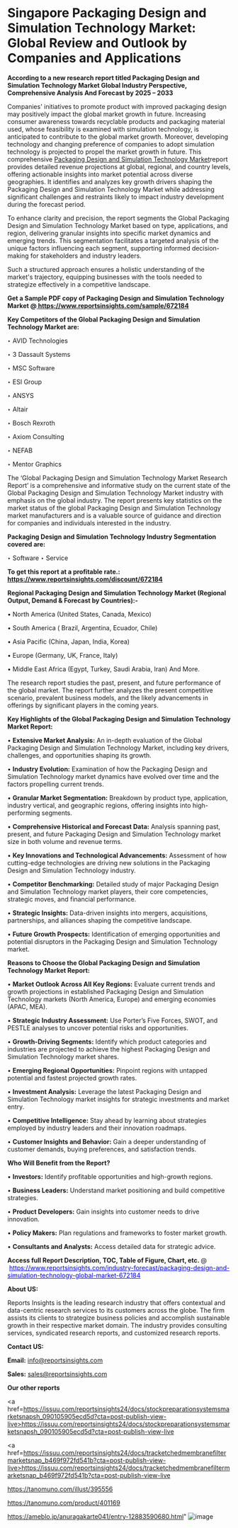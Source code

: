# Singapore Packaging Design and Simulation Technology Market: Global Review and Outlook by Companies and Applications

<strong>According to a new research report titled Packaging Design and Simulation Technology Market Global Industry Perspective, Comprehensive Analysis And Forecast by 2025 – 2033</strong>

Companies' initiatives to promote product with improved packaging design may positively impact the global market growth in future. Increasing consumer awareness towards recyclable products and packaging material used, whose feasibility is examined with simulation technology, is anticipated to contribute to the global market growth. Moreover, developing technology and changing preference of companies to adopt simulation technology is projected to propel the market growth in future. This comprehensive <a href=https://www.reportsinsights.com/sample/672184>Packaging Design and Simulation Technology Market</a>report provides detailed revenue projections at global, regional, and country levels, offering actionable insights into market potential across diverse geographies. It identifies and analyzes key growth drivers shaping the Packaging Design and Simulation Technology Market while addressing significant challenges and restraints likely to impact industry development during the forecast period.

To enhance clarity and precision, the report segments the Global Packaging Design and Simulation Technology Market based on type, applications, and region, delivering granular insights into specific market dynamics and emerging trends. This segmentation facilitates a targeted analysis of the unique factors influencing each segment, supporting informed decision-making for stakeholders and industry leaders.

Such a structured approach ensures a holistic understanding of the market's trajectory, equipping businesses with the tools needed to strategize effectively in a competitive landscape.

<strong>Get a Sample PDF copy of Packaging Design and Simulation Technology Market </strong><strong>@<a href=https://www.reportsinsights.com/sample/672184 style=color:#0000ff;> https://www.reportsinsights.com/sample/672184</a></strong></font>

<strong>Key Competitors of the Global Packaging Design and Simulation Technology Market are:</strong>

‣ AVID Technologies

‣ 3 Dassault Systems

‣ MSC Software

‣ ESI Group

‣ ANSYS

‣ Altair

‣ Bosch Rexroth

‣ Axiom Consulting

‣ NEFAB

‣ Mentor Graphics

The ‘Global Packaging Design and Simulation Technology Market Research Report’ is a comprehensive and informative study on the current state of the Global Packaging Design and Simulation Technology Market industry with emphasis on the global industry. The report presents key statistics on the market status of the global Packaging Design and Simulation Technology market manufacturers and is a valuable source of guidance and direction for companies and individuals interested in the industry.

<strong>Packaging Design and Simulation Technology Industry Segmentation covered are:</strong>

‣ Software
‣ Service

<strong>To get this report at a profitable rate.: <a href=https://www.reportsinsights.com/discount/672184 style=color:#0000ff;>https://www.reportsinsights.com/discount/672184</a></strong></font>

<strong>Regional Packaging Design and Simulation Technology Market (Regional Output, Demand &amp; Forecast by Countries):-</strong>

• North America (United States, Canada, Mexico)

• South America ( Brazil, Argentina, Ecuador, Chile)

• Asia Pacific (China, Japan, India, Korea)

• Europe (Germany, UK, France, Italy)

• Middle East Africa (Egypt, Turkey, Saudi Arabia, Iran) And More.

The research report studies the past, present, and future performance of the global market. The report further analyzes the present competitive scenario, prevalent business models, and the likely advancements in offerings by significant players in the coming years.

<strong>Key Highlights of the Global Packaging Design and Simulation Technology Market Report:</strong>

• <strong>Extensive Market Analysis:</strong> An in-depth evaluation of the Global Packaging Design and Simulation Technology Market, including key drivers, challenges, and opportunities shaping its growth.

• <strong>Industry Evolution:</strong> Examination of how the Packaging Design and Simulation Technology market dynamics have evolved over time and the factors propelling current trends.

• <strong>Granular Market Segmentation:</strong> Breakdown by product type, application, industry vertical, and geographic regions, offering insights into high-performing segments.

• <strong>Comprehensive Historical and Forecast Data:</strong> Analysis spanning past, present, and future Packaging Design and Simulation Technology market size in both volume and revenue terms.

• <strong>Key Innovations and Technological Advancements:</strong> Assessment of how cutting-edge technologies are driving new solutions in the Packaging Design and Simulation Technology industry.

• <strong>Competitor Benchmarking:</strong> Detailed study of major Packaging Design and Simulation Technology market players, their core competencies, strategic moves, and financial performance.

• <strong>Strategic Insights:</strong> Data-driven insights into mergers, acquisitions, partnerships, and alliances shaping the competitive landscape.

• <strong>Future Growth Prospects:</strong> Identification of emerging opportunities and potential disruptors in the Packaging Design and Simulation Technology market.

<strong>Reasons to Choose the Global Packaging Design and Simulation Technology Market Report:</strong>

• <strong>Market Outlook Across All Key Regions:</strong> Evaluate current trends and growth projections in established Packaging Design and Simulation Technology markets (North America, Europe) and emerging economies (APAC, MEA).

• <strong>Strategic Industry Assessment:</strong> Use Porter’s Five Forces, SWOT, and PESTLE analyses to uncover potential risks and opportunities.

• <strong>Growth-Driving Segments:</strong> Identify which product categories and industries are projected to achieve the highest Packaging Design and Simulation Technology market shares.

• <strong>Emerging Regional Opportunities:</strong> Pinpoint regions with untapped potential and fastest projected growth rates.

• <strong>Investment Analysis:</strong> Leverage the latest Packaging Design and Simulation Technology market insights for strategic investments and market entry.

• <strong>Competitive Intelligence:</strong> Stay ahead by learning about strategies employed by industry leaders and their innovation roadmaps.

• <strong>Customer Insights and Behavior:</strong> Gain a deeper understanding of customer demands, buying preferences, and satisfaction trends.

<strong>Who Will Benefit from the Report?</strong>

• <strong>Investors:</strong> Identify profitable opportunities and high-growth regions.

• <strong>Business Leaders:</strong> Understand market positioning and build competitive strategies.

• <strong>Product Developers:</strong> Gain insights into customer needs to drive innovation.

• <strong>Policy Makers:</strong> Plan regulations and frameworks to foster market growth.

• <strong>Consultants and Analysts:</strong> Access detailed data for strategic advice.
</ul>
<strong>Access full Report Description, TOC, Table of Figure, Chart, etc. </strong>@  <a href=https://www.reportsinsights.com/industry-forecast/packaging-design-and-simulation-technology-global-market-672184 style=color:#0000ff;>https://www.reportsinsights.com/industry-forecast/packaging-design-and-simulation-technology-global-market-672184</a></font>

<strong><strong>About US</strong>:</strong>

Reports Insights is the leading research industry that offers contextual and data-centric research services to its customers across the globe. The firm assists its clients to strategize business policies and accomplish sustainable growth in their respective market domain. The industry provides consulting services, syndicated research reports, and customized research reports.

<strong>Contact US:</strong>

<p class=""""><b>Email:</b> <a href=mailto:info@reportsinsights.com>info@reportsinsights.com</a></p>
<p class=""""><b>Sales:</b> <a href=mailto:sales@reportsinsights.com>sales@reportsinsights.com</a></p>

<strong>Our other reports</strong>

<a href=https://issuu.com/reportsinsights24/docs/stockpreparationsystemsmarketsnapsh_090105905ecd5d?cta=post-publish-view-live>https://issuu.com/reportsinsights24/docs/stockpreparationsystemsmarketsnapsh_090105905ecd5d?cta=post-publish-view-live</a>

<a href=https://issuu.com/reportsinsights24/docs/tracketchedmembranefiltermarketsnap_b469f972fd541b?cta=post-publish-view-live>https://issuu.com/reportsinsights24/docs/tracketchedmembranefiltermarketsnap_b469f972fd541b?cta=post-publish-view-live</a>

<a href=https://tanomuno.com/illust/395556>https://tanomuno.com/illust/395556</a>

<a href=https://tanomuno.com/product/401169>https://tanomuno.com/product/401169</a>

<a href=https://ameblo.jp/anuragakarte041/entry-12883590680.html>https://ameblo.jp/anuragakarte041/entry-12883590680.html</a>"
![image](https://github.com/user-attachments/assets/ded7618e-dd98-4d03-adf8-4b41f75f9130)
